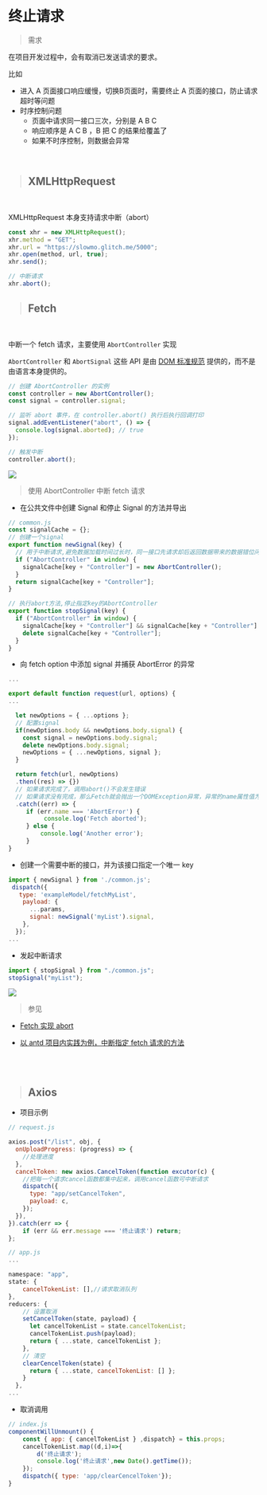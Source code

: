 # 终止请求

> 需求

在项目开发过程中，会有取消已发送请求的要求。

比如

- 进入 A 页面接口响应缓慢，切换B页面时，需要终止 A 页面的接口，防止请求超时等问题
- 时序控制问题
  - 页面中请求同一接口三次，分别是 A B C
  - 响应顺序是 A C B ，B 把 C 的结果给覆盖了
  - 如果不时序控制，则数据会异常

<br>

> ## XMLHttpRequest

<br>

XMLHttpRequest 本身支持请求中断（abort）

```javascript
const xhr = new XMLHttpRequest();
xhr.method = "GET";
xhr.url = "https://slowmo.glitch.me/5000";
xhr.open(method, url, true);
xhr.send();

// 中断请求
xhr.abort();
```

> ## Fetch

<br>

中断一个 fetch 请求，主要使用 `AbortController` 实现

`AbortController` 和 `AbortSignal` 这些 API 是由 [DOM 标准规范](https://dom.spec.whatwg.org/#aborting-ongoing-activities) 提供的，而不是由语言本身提供的。

```javascript
// 创建 AbortController 的实例
const controller = new AbortController();
const signal = controller.signal;

// 监听 abort 事件，在 controller.abort() 执行后执行回调打印
signal.addEventListener("abort", () => {
  console.log(signal.aborted); // true
});

// 触发中断
controller.abort();
```

![](https://pic4.zhimg.com/80/v2-7321fa355ec66afc644349e946ec38cb_720w.jpg)

> 使用 AbortController 中断 fetch 请求

- 在公共文件中创建 Signal 和停止 Signal 的方法并导出

```javascript
// common.js
const signalCache = {};
// 创建一个signal
export function newSignal(key) {
  // 用于中断请求,避免数据加载时间过长时，同一接口先请求却后返回数据带来的数据错位问题
  if ("AbortController" in window) {
    signalCache[key + "Controller"] = new AbortController();
  }
  return signalCache[key + "Controller"];
}

// 执行abort方法,停止指定key的AbortController
export function stopSignal(key) {
  if ("AbortController" in window) {
    signalCache[key + "Controller"] && signalCache[key + "Controller"].abort();
    delete signalCache[key + "Controller"];
  }
}
```

- 向 fetch option 中添加 signal 并捕获 AbortError 的异常

```javascript
...

export default function request(url, options) {
...

  let newOptions = { ...options };
  // 配置signal
  if(newOptions.body && newOptions.body.signal) {
    const signal = newOptions.body.signal;
    delete newOptions.body.signal;
    newOptions = { ...newOptions, signal };
  }

  return fetch(url, newOptions)
  .then((res) => {})
  // 如果请求完成了，调用abort()不会发生错误
  // 如果请求没有完成，那么Fetch就会抛出一个DOMException异常，异常的name属性值为"AbortError"，因此要用catch捕获异常
  .catch((err) => {
     if (err.name === 'AbortError') {
          console.log('Fetch aborted');
     } else {
         console.log('Another error');
     }
}
```

- 创建一个需要中断的接口，并为该接口指定一个唯一 key

```javascript
import { newSignal } from './common.js';
 dispatch({
   type: 'exampleModel/fetchMyList',
    payload: {
      ...params,
      signal: newSignal('myList').signal,
    },
  });
...
```

- 发起中断请求

```javascript
import { stopSignal } from "./common.js";
stopSignal("myList");
```

![](https://img-blog.csdnimg.cn/20200713161228148.png)

> 参见

- [Fetch 实现 abort](https://zhuanlan.zhihu.com/p/125191089)

- [以 antd 项目内实践为例，中断指定 fetch 请求的方法](https://blog.csdn.net/weixin_38122772/article/details/107317993)

<br><br>

> ## Axios

- 项目示例

```javascript
// request.js

axios.post("/list", obj, {
  onUploadProgress: (progress) => {
    //处理进度
  },
  cancelToken: new axios.CancelToken(function excutor(c) {
    //把每一个请求cancel函数都集中起来，调用cancel函数可中断请求
    dispatch({
      type: "app/setCancelToken",
      payload: c,
    });
  }),
}).catch(err => {
    if (err && err.message === '终止请求') return;
};
```

```javascript
// app.js
...

namespace: "app",
state: {
    cancelTokenList: [],//请求取消队列
},
reducers: {
    // 设置取消
    setCancelToken(state, payload) {
      let cancelTokenList = state.cancelTokenList;
      cancelTokenList.push(payload);
      return { ...state, cancelTokenList };
    },
    // 清空
    clearCencelToken(state) {
      return { ...state, cancelTokenList: [] };
    }
  },
...
```

- 取消调用

```javascript
// index.js
componentWillUnmount() {
    const { app: { cancelTokenList } ,dispatch} = this.props;
    cancelTokenList.map((d,i)=>{
        d('终止请求');
        console.log('终止请求',new Date().getTime());
    });
    dispatch({ type: 'app/clearCencelToken'});
}
```
